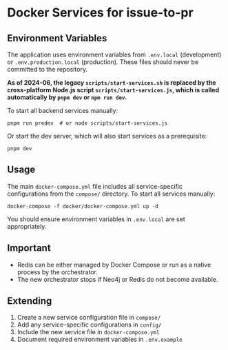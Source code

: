 # Docker Services for issue-to-pr

## Environment Variables
The application uses environment variables from `.env.local` (development) or `.env.production.local` (production). These files should never be committed to the repository.

**As of 2024-06, the legacy `scripts/start-services.sh` is replaced by the cross-platform Node.js script `scripts/start-services.js`, which is called automatically by `pnpm dev` or `npm run dev`.**

To start all backend services manually:

```
pnpm run predev  # or node scripts/start-services.js
```

Or start the dev server, which will also start services as a prerequisite:
```
pnpm dev
```

## Usage

The main `docker-compose.yml` file includes all service-specific configurations from the `compose/` directory. To start all services manually:

```
docker-compose -f docker/docker-compose.yml up -d
```

You should ensure environment variables in `.env.local` are set appropriately.

## Important
- Redis can be either managed by Docker Compose or run as a native process by the orchestrator. 
- The new orchestrator stops if Neo4j or Redis do not become available.

## Extending
1. Create a new service configuration file in `compose/`
2. Add any service-specific configurations in `config/`
3. Include the new service file in `docker-compose.yml`
4. Document required environment variables in `.env.example`

